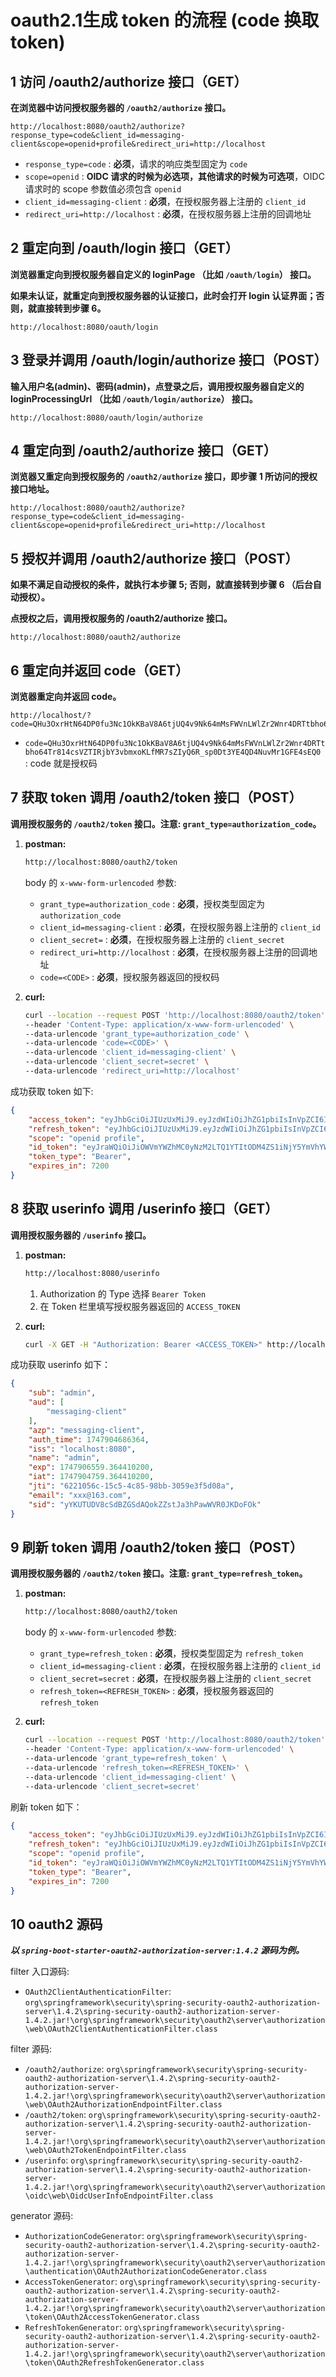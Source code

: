 # oauth2.1生成 token 的流程 (code 换取 token)

## 1 访问 /oauth2/authorize 接口（GET）

**在浏览器中访问授权服务器的 ```/oauth2/authorize``` 接口。**

```
http://localhost:8080/oauth2/authorize?response_type=code&client_id=messaging-client&scope=openid+profile&redirect_uri=http://localhost
```

- ```response_type=code``` : **必须**，请求的响应类型固定为 ```code```
- ```scope=openid``` :  **OIDC 请求的时候为必选项，其他请求的时候为可选项**，OIDC 请求时的 scope 参数值必须包含 ```openid```
- ```client_id=messaging-client``` : **必须**，在授权服务器上注册的 ```client_id```
- ```redirect_uri=http://localhost``` : **必须**，在授权服务器上注册的回调地址

## 2 重定向到 /oauth/login 接口（GET）

**浏览器重定向到授权服务器自定义的 loginPage （比如 ```/oauth/login```） 接口。**

**如果未认证，就重定向到授权服务器的认证接口，此时会打开 login 认证界面；否则，就直接转到步骤 6。**

```
http://localhost:8080/oauth/login
```

## 3 登录并调用 /oauth/login/authorize 接口（POST）

**输入用户名(admin)、密码(admin)，点登录之后，调用授权服务器自定义的 loginProcessingUrl （比如 ```/oauth/login/authorize```） 接口。**

```
http://localhost:8080/oauth/login/authorize
```

## 4 重定向到 /oauth2/authorize 接口（GET）

**浏览器又重定向到授权服务的 ```/oauth2/authorize``` 接口，即步骤 1 所访问的授权接口地址。**

```
http://localhost:8080/oauth2/authorize?response_type=code&client_id=messaging-client&scope=openid+profile&redirect_uri=http://localhost
```

## 5 授权并调用 /oauth2/authorize 接口（POST）

**如果不满足自动授权的条件，就执行本步骤 5; 否则，就直接转到步骤  6 （后台自动授权）。**

**点授权之后，调用授权服务的 /oauth2/authorize 接口。**

```
http://localhost:8080/oauth2/authorize
```

## 6 重定向并返回 code（GET）

**浏览器重定向并返回 code。**

```
http://localhost/?code=QHu3OxrHtN64DP0fu3Nc1OkKBaV8A6tjUQ4v9Nk64mMsFWVnLWlZr2Wnr4DRTtbho64Tr814csVZTIRjbY3vbmxoKLfMR7sZIyQ6R_sp0Dt3YE4QD4NuvMr1GFE4sEQ0
```

- ```code=QHu3OxrHtN64DP0fu3Nc1OkKBaV8A6tjUQ4v9Nk64mMsFWVnLWlZr2Wnr4DRTtbho64Tr814csVZTIRjbY3vbmxoKLfMR7sZIyQ6R_sp0Dt3YE4QD4NuvMr1GFE4sEQ0``` : code 就是授权码

## 7 获取 token 调用 /oauth2/token 接口（POST）

**调用授权服务的 ```/oauth2/token``` 接口。注意: ```grant_type=authorization_code```。**

1. **postman:**
   ```bash
   http://localhost:8080/oauth2/token
   ```

   body 的 ```x-www-form-urlencoded``` 参数:
     - ```grant_type=authorization_code``` : **必须**，授权类型固定为 ```authorization_code```
     - ```client_id=messaging-client``` : **必须**，在授权服务器上注册的 ```client_id```
     - ```client_secret=``` : **必须**，在授权服务器上注册的 ```client_secret```
     - ```redirect_uri=http://localhost``` : **必须**，在授权服务器上注册的回调地址
     - ```code=<CODE>``` : **必须**，授权服务器返回的授权码

2. **curl:**
   ```bash
   curl --location --request POST 'http://localhost:8080/oauth2/token' \
   --header 'Content-Type: application/x-www-form-urlencoded' \
   --data-urlencode 'grant_type=authorization_code' \
   --data-urlencode 'code=<CODE>' \
   --data-urlencode 'client_id=messaging-client' \
   --data-urlencode 'client_secret=secret' \
   --data-urlencode 'redirect_uri=http://localhost'
   ```

成功获取 token 如下: 

```json
{
    "access_token": "eyJhbGciOiJIUzUxMiJ9.eyJzdWIiOiJhZG1pbiIsInVpZCI6IjIiLCJjcmVhdGVkIjoxNzQ3OTA0NzA1NDYzLCJ1dHlwZSI6IjIiLCJpZCI6ImQwMjU5MzYyYzM1ODRlMjBiYjcxNzJhZDgwNmNiMTU0Iiwib2F1dGhUeXBlIjoiMSIsInRpZCI6ImI4ZTgzYTUxOWE0MTQxODU4M2JkODQ3ZThiMTA4ZjIyIiwicGxhdGZvcm0iOiJvYXV0aDIiLCJzaWQiOiI5ZGUxMTVmN2EwYmM0NGFjOGQ4ZGMwMGI1OTkyOGUyZiIsImV4cCI6MTc0NzkxMTkwNX0.j8Xg6baKS4PoYGLT8-gjxVrGxfmWXxo-h13dC9i2tXXSx7v8fbd0-53zGf719xZRVhGsd5wxlq1_ZHkV8g9niw",
    "refresh_token": "eyJhbGciOiJIUzUxMiJ9.eyJzdWIiOiJhZG1pbiIsInVpZCI6IjIiLCJjcmVhdGVkIjoxNzQ3OTA0NzA2Njk0LCJ1dHlwZSI6IjIiLCJpZCI6Ijk4NTY1NDgzNDE0NTQ3NDFhZTUzNjJhNzY2OGI5ZWFhIiwib2F1dGhUeXBlIjoiMSIsInRpZCI6ImI4ZTgzYTUxOWE0MTQxODU4M2JkODQ3ZThiMTA4ZjIyIiwicGxhdGZvcm0iOiJvYXV0aDIiLCJzaWQiOiI1MTcyYzRhOTc1MTk0YzE4YWZmMmJkZjQxZGM5MmRjYSIsImV4cCI6MTc0NzkxMTkwNn0.Xq3HrGS_pT_OSWHiryxTKi2X9RETNYiW-G70pILVDy68r4DnKMwGNcEdx5pt5Ux6ioQmXAZlg9O2Fywtv6kZsQ",
    "scope": "openid profile",
    "id_token": "eyJraWQiOiJiOWVmYWZhMC0yNzM2LTQ1YTItODM4ZS1iNjY5YmVhYWQwOGEiLCJhbGciOiJSUzI1NiJ9.eyJzdWIiOiJhZG1pbiIsImF1ZCI6Im9pZGMtY2xpZW50IiwiYXpwIjoib2lkYy1jbGllbnQiLCJhdXRoX3RpbWUiOjE3NDc5MDQ2ODYsImlzcyI6Imh0dHA6Ly8yMC4wLjMuMTA1Ojg4ODgiLCJuYW1lIjoiYWRtaW4iLCJleHAiOjE3NDc5MDY1MDYsImlhdCI6MTc0NzkwNDcwNiwianRpIjoiNGVlOWYzNmEtZmM1ZC00NGQ3LThmYWQtMzA4NmQzMDgzMzUwIiwiZW1haWwiOiJ4dXl1YW56aGlAc2FmdG9wLmNuIiwic2lkIjoieVlLVVRVRFY4Y1NkQlpHU2RBUW9rWlpzdEphM2hQYXdXVlIwSktEb0ZPayJ9.Ju3o_3-G5yr5w4J5OE3KQj_oC1QCgao_BQL1SQdAN7uI9NVXJadrg_FTmCcWegrPkapJVzdVRUK3tMRv9ZzXtwWqMFvSEbEif4X05R9p0Burmo1n7Lp_ddsWgT3B5mplrdh6DwFTWiBwAfXYYAma9Fr3kQkXJSvGNdwLaP_wrbZ-3SdCw0veI5SLyRse3k1KXMOlM6t_GrZOYP_bWJY7h4lbDMQjXtLXCR9KC5nuwJVxb-95J-_a0VazQgUyqX46nC9X-bolMOt4gd9y2hqH6glt4gF4pcbX7eWiX1ok45Sn0SjjYD-QF11gBPZ0TryJCpLP_m9Z6kRTPxNW63c3iQ",
    "token_type": "Bearer",
    "expires_in": 7200
}
```

## 8 获取 userinfo 调用 /userinfo 接口（GET）

**调用授权服务器的 ```/userinfo``` 接口。**

1. **postman:**
   ```bash
   http://localhost:8080/userinfo
   ```
   
   1. Authorization 的 Type 选择 ```Bearer Token```
   2. 在 Token 栏里填写授权服务器返回的 ```ACCESS_TOKEN```

2. **curl:**
   ```bash
   curl -X GET -H "Authorization: Bearer <ACCESS_TOKEN>" http://localhost:8080/userinfo
   ```

成功获取 userinfo 如下：

```json
{
    "sub": "admin",
    "aud": [
        "messaging-client"
    ],
    "azp": "messaging-client",
    "auth_time": 1747904686364,
    "iss": "localhost:8080",
    "name": "admin",
    "exp": 1747906559.364410200,
    "iat": 1747904759.364410200,
    "jti": "6221056c-15c5-4c85-98bb-3059e3f5d08a",
    "email": "xxx@163.com",
    "sid": "yYKUTUDV8cSdBZGSdAQokZZstJa3hPawWVR0JKDoFOk"
}
```

## 9 刷新 token 调用 /oauth2/token 接口（POST）

**调用授权服务器的 ```/oauth2/token``` 接口。注意: ```grant_type=refresh_token```。**

1. **postman:**
   ```bash
   http://localhost:8080/oauth2/token
   ```

   body 的 ```x-www-form-urlencoded``` 参数:
     - ```grant_type=refresh_token``` : **必须**，授权类型固定为 ```refresh_token```
     - ```client_id=messaging-client``` : **必须**，在授权服务器上注册的 ```client_id```
     - ```client_secret=secret``` : **必须**，在授权服务器上注册的 ```client_secret```
     - ```refresh_token=<REFRESH_TOKEN>``` : **必须**，授权服务器返回的 ```refresh_token```

2. **curl:**
   ```bash
   curl --location --request POST 'http://localhost:8080/oauth2/token' \
   --header 'Content-Type: application/x-www-form-urlencoded' \
   --data-urlencode 'grant_type=refresh_token' \
   --data-urlencode 'refresh_token=<REFRESH_TOKEN>' \
   --data-urlencode 'client_id=messaging-client' \
   --data-urlencode 'client_secret=secret'
   ```

刷新 token 如下：

```json
{
    "access_token": "eyJhbGciOiJIUzUxMiJ9.eyJzdWIiOiJhZG1pbiIsInVpZCI6IjIiLCJjcmVhdGVkIjoxNzQ3OTYyODgwMzY3LCJ1dHlwZSI6IjIiLCJpZCI6ImE2YWFlOWMwNDNiZDQ0YTFiMTlkMDdkMjk1M2E1YWQ1Iiwib2F1dGhUeXBlIjoiMSIsInRpZCI6ImI4ZTgzYTUxOWE0MTQxODU4M2JkODQ3ZThiMTA4ZjIyIiwicGxhdGZvcm0iOiJvYXV0aDIiLCJzaWQiOiI1YTY3YWFjNmRhODc0MGEyYjI4MmFjMDM0OTI1YjJmYyIsImV4cCI6MTc0Nzk3MDA4MH0.hnasFUl7VFMwLckCF1b5cKh-5AdQ3iSWKVaTtRN8OaeSKuqV0kimN-zhRt1y5tsNS4fgSFf5z6m4ewc453_fhw",
    "refresh_token": "eyJhbGciOiJIUzUxMiJ9.eyJzdWIiOiJhZG1pbiIsInVpZCI6IjIiLCJjcmVhdGVkIjoxNzQ3OTYyODcyMDkxLCJ1dHlwZSI6IjIiLCJpZCI6Ijk1YTk1Y2ZjZWFjNzRmNDc4NjdmZGQ1M2QxMzQwZTkwIiwib2F1dGhUeXBlIjoiMSIsInRpZCI6ImI4ZTgzYTUxOWE0MTQxODU4M2JkODQ3ZThiMTA4ZjIyIiwicGxhdGZvcm0iOiJvYXV0aDIiLCJzaWQiOiI4MWI4NThiNWRiODY0MzE2OTM2MDQ1ZWVmYTM3NmJjOSIsImV4cCI6MTc0Nzk3MDA3Mn0.Nu3dSDW-czW0rSBkLnORwjO4y7UWE4_qTd2FPngjrepIAtVgv8m_8o0o2wW7CCO3M4hds6jXmEBSNj0vxgOrAg",
    "scope": "openid profile",
    "id_token": "eyJraWQiOiJiOWVmYWZhMC0yNzM2LTQ1YTItODM4ZS1iNjY5YmVhYWQwOGEiLCJhbGciOiJSUzI1NiJ9.eyJzdWIiOiJhZG1pbiIsImF1ZCI6Im9pZGMtY2xpZW50IiwiYXpwIjoib2lkYy1jbGllbnQiLCJhdXRoX3RpbWUiOjE3NDc5NjI4NjIsImlzcyI6Imh0dHA6Ly8yMC4wLjMuMTA1Ojg4ODgiLCJuYW1lIjoiYWRtaW4iLCJleHAiOjE3NDc5NjQ2ODAsImlhdCI6MTc0Nzk2Mjg4MCwianRpIjoiNTMzNmQxYzItYjU3MC00ZThmLWEyMzYtODNkNjkzNjFlOWFkIiwiZW1haWwiOiJ4dXl1YW56aGlAc2FmdG9wLmNuIiwic2lkIjoiMnNVNWtxNW9qcmN3N1c3cUk3X1hVYk50ejZuZTNIVDljRDdvc3ZSVVBSNCJ9.AmMjuMkxnXlUHf17eTrWiFG6YfIKvP7k1JPYfFL1fKP8gVU8sfGUf1JWCom6ntA_rIQbKaopVhLhwkbS7rnyiexA2x3lyIRYzUgImswF2HSFB6RNGnjOiVCnYFT95Ezb-E7dLmMJE04UUrV4G20DQCqNco6Ue52nNf6Uvhijsuy6hM6lC3txjPIvUVNfJgDlTBEXGqStZlegxTeBwj2ERJxG-OruX3Devzd_1Y5KJRMIE_gBm1TMkj6QK9BJ7Cl_ict3UjDUbOdVmCTFg-hi3-m5PrhkXJqTCVtVquypoDScCGizxZpIpsswedcMRKYeF-2vzo6gzWfWBYxAcAoN6g",
    "token_type": "Bearer",
    "expires_in": 7200
}
```

## 10 oauth2 源码

***以 ```spring-boot-starter-oauth2-authorization-server:1.4.2``` 源码为例。***

filter 入口源码:

- ```OAuth2ClientAuthenticationFilter```: ```org\springframework\security\spring-security-oauth2-authorization-server\1.4.2\spring-security-oauth2-authorization-server-1.4.2.jar!\org\springframework\security\oauth2\server\authorization\web\OAuth2ClientAuthenticationFilter.class```

filter 源码:

- ```/oauth2/authorize```: ```org\springframework\security\spring-security-oauth2-authorization-server\1.4.2\spring-security-oauth2-authorization-server-1.4.2.jar!\org\springframework\security\oauth2\server\authorization\web\OAuth2AuthorizationEndpointFilter.class```
- ```/oauth2/token```: ```org\springframework\security\spring-security-oauth2-authorization-server\1.4.2\spring-security-oauth2-authorization-server-1.4.2.jar!\org\springframework\security\oauth2\server\authorization\web\OAuth2TokenEndpointFilter.class```
- ```/userinfo```: ```org\springframework\security\spring-security-oauth2-authorization-server\1.4.2\spring-security-oauth2-authorization-server-1.4.2.jar!\org\springframework\security\oauth2\server\authorization\oidc\web\OidcUserInfoEndpointFilter.class```

generator 源码:

- ```AuthorizationCodeGenerator```: ```org\springframework\security\spring-security-oauth2-authorization-server\1.4.2\spring-security-oauth2-authorization-server-1.4.2.jar!\org\springframework\security\oauth2\server\authorization\authentication\OAuth2AuthorizationCodeGenerator.class```
- ```AccessTokenGenerator```: ```org\springframework\security\spring-security-oauth2-authorization-server\1.4.2\spring-security-oauth2-authorization-server-1.4.2.jar!\org\springframework\security\oauth2\server\authorization\token\OAuth2AccessTokenGenerator.class```
- ```RefreshTokenGenerator```: ```org\springframework\security\spring-security-oauth2-authorization-server\1.4.2\spring-security-oauth2-authorization-server-1.4.2.jar!\org\springframework\security\oauth2\server\authorization\token\OAuth2RefreshTokenGenerator.class```
